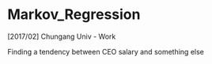 # Markov_Regression
[2017/02] Chungang Univ - Work

Finding a tendency between CEO salary and something else
